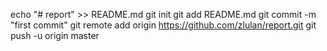 echo "# report" >> README.md
git init
git add README.md
git commit -m "first commit"
git remote add origin https://github.com/zlulan/report.git
git push -u origin master
